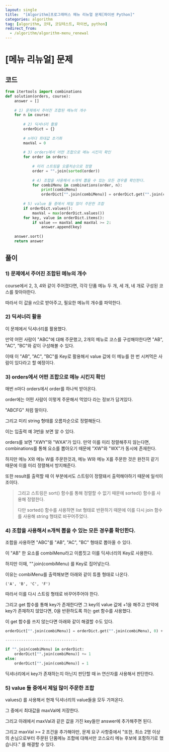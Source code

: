 ```yaml
---
layout: single
title:  "[Algorithm]프로그래머스 메뉴 리뉴얼 문제[파이썬 Python]"
categories: algorithm
tag: [algorithm, 코테, 코딩테스트, 파이썬, python]
redirect_from:
  - /algorithm/algorithm-menu_renewal
---
```


# [메뉴 리뉴얼] 문제
## 코드
```python
from itertools import combinations
def solution(orders, course):
    answer = []
    
    # 1) 문제에서 주어진 조합된 메뉴의 개수
    for n in course:
        
        # 2) 딕셔너리 활용
        orderDict = {}
        
        # n마다 최대값 초기화
        maxVal = 0
        
        # 3) orders에서 어떤 조합으로 메뉴 시킨지 확인
        for order in orders:
            
            # 미리 스트링을 오름차순으로 정렬
            order = "".join(sorted(order))
            
            # 4) 조합을 사용해서 n개씩 뽑을 수 있는 모든 경우를 확인한다.
            for combiMenu in combinations(order, n):
                print(combiMenu)
                orderDict["".join(combiMenu)] = orderDict.get("".join(combiMenu), 0) + 1
                
        # 5) value 들 중에서 제일 많이 주문한 조합
        if orderDict.values():
            maxVal = max(orderDict.values())
        for key, value in orderDict.items():
            if value == maxVal and maxVal >= 2:
                answer.append(key)
    
    answer.sort()
    return answer
```
## 풀이

### 1) 문제에서 주어진 조합된 메뉴의 개수

course에서 2, 3, 4와 같이 주어졌다면, 각각 단품 메뉴 두 개, 세 개, 네 개로 구성된 코스를 찾아야한다.

따라서 이 값을 n으로 받아주고, 필요한 메뉴의 개수를 파악한다.

### 2) 딕셔너리 활용

이 문제에서 딕셔너리를 활용했다.

만약 어떤 사람이 "ABC"에 대해 주문했고, 2개의 메뉴로 코스를 구성해야한다면
"AB", "AC", "BC"와 같이 구성해볼 수 있다.

이때 이 "AB", "AC", "BC"를 Key로 활용해서 value 값에 이 메뉴를 한 번 시켜먹은 사람이 있다라고 할 예정이다.

### 3) orders에서 어떤 조합으로 메뉴 시킨지 확인

매번 n마다 orders에서 order를 하나씩 받아온다.

order에는 어떤 사람이 이렇게 주문해서 먹었다 라는 정보가 담겨있다.

"ABCFG" 처럼 말이다.

그리고 미리 string 형태를 오름차순으로 정렬해둔다.

이는 입출력 예 3번을 보면 알 수 있다.

orders를 보면 "XWY"와 "WXA"가 있다. 만약 이를 미리 정렬해주지 않는다면, 
combinations를 통해 요소를 뽑아오기 때문에 "XW"와 "WX"가 동시에 존재한다.

하지만 메뉴 X와 메뉴 W를 주문한것과, 메뉴 W와 메뉴 X를 주문한 것은 완전히 같기 때문에
이를 미리 정렬해서 방지해준다.

또한 result를 출력할 때 이 부분에서도 스트링이 정렬돼서 출력해야하기 때문에 일석이조이다.

> 그리고 스트링은 sort() 함수를 통해 정렬할 수 없기 때문에 sorted() 함수를 사용해 정렬한다.
>
> 다만 sorted() 함수를 사용하면 list 형태로 반환하기 때문에 이를 다시 join 함수를 사용해 string 형태로 바꾸어주었다.

### 4) 조합을 사용해서 n개씩 뽑을 수 있는 모든 경우를 확인한다.

조합을 사용하면 "ABC"를 "AB", "AC", "BC" 형태로 뽑아올 수 있다.

이 "AB" 한 요소를 combiMenu라고 이름짓고 이를 딕셔너리의 Key로 사용한다.

하지만 이때, "".join(combiMenu) 를 Key로 집어넣는다.

이유는 combiMenu를 출력해보면 아래와 같이 튜플 형태로 나온다.

```
('A', 'B', 'C', 'F')
```

따라서 이를 다시 스트링 형태로 바꾸어주어야 한다.

그리고 get 함수를 통해 key가 존재한다면 그 key의 value 값에 +1을 해주고
만약에 key가 존재하지 않았다면, 0을 반환하도록 하는 get 함수를 사용했다.

이 get 함수를 쓰지 않는다면 아래와 같이 해결할 수도 있다.

```python
orderDict["".join(combiMenu)] = orderDict.get("".join(combiMenu), 0) + 1

--------------------------------

if "".join(combiMenu) in orderDict:
    orderDict["".join(combiMenu)] += 1
else:
    orderDict["".join(combiMenu)] = 1
```

딕셔너리에서 key가 존재하는지 아닌지 판단할 때 in 연산자를 사용해서 판단한다.

### 5) value 들 중에서 제일 많이 주문한 조합

values() 를 사용해서 현재 딕셔너리의 value들을 모두 가져온다.

그 중에서 최대값을 maxVal에 저장한다.

그리고 아래에서 maxVal과 같은 값을 가진 key들만 answer에 추가해주면 된다.

그리고 maxVal >= 2 조건을 추가해야만, 문제 요구 사항중에서 "또한, 최소 2명 이상의 손님으로부터 주문된 단품메뉴 조합에 대해서만 코스요리 메뉴 후보에 포함하기로 했습니다."
를 해결할 수 있다.

